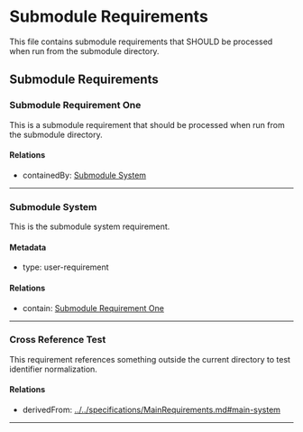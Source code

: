 # Submodule Requirements

This file contains submodule requirements that SHOULD be processed when run from the submodule directory.

## Submodule Requirements

### Submodule Requirement One

This is a submodule requirement that should be processed when run from the submodule directory.

#### Relations
  * containedBy: [Submodule System](#submodule-system)

---

### Submodule System

This is the submodule system requirement.

#### Metadata
  * type: user-requirement

#### Relations
  * contain: [Submodule Requirement One](#submodule-requirement-one)

---

### Cross Reference Test

This requirement references something outside the current directory to test identifier normalization.

#### Relations
  * derivedFrom: [../../specifications/MainRequirements.md#main-system](../../specifications/MainRequirements.md#main-system)

---